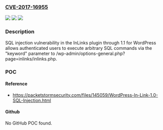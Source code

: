 ### [CVE-2017-16955](https://cve.mitre.org/cgi-bin/cvename.cgi?name=CVE-2017-16955)
![](https://img.shields.io/static/v1?label=Product&message=n%2Fa&color=blue)
![](https://img.shields.io/static/v1?label=Version&message=n%2Fa&color=blue)
![](https://img.shields.io/static/v1?label=Vulnerability&message=n%2Fa&color=brighgreen)

### Description

SQL injection vulnerability in the InLinks plugin through 1.1 for WordPress allows authenticated users to execute arbitrary SQL commands via the "keyword" parameter to /wp-admin/options-general.php?page=inlinks/inlinks.php.

### POC

#### Reference
- https://packetstormsecurity.com/files/145059/WordPress-In-Link-1.0-SQL-Injection.html

#### Github
No GitHub POC found.

